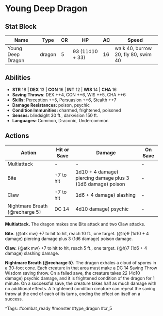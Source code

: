 # Young Deep Dragon

## Stat Block

| Name | Type | CR | HP | AC | Speed |
|------|------|----|----|----|-------|
| Young Deep Dragon | dragon | 5 | 93 (11d10 + 33) | 16 | walk 40, burrow 20, fly 80, swim 40 |

## Abilities

- **STR** 18 | **DEX** 13 | **CON** 16 | **INT** 12 | **WIS** 14 | **CHA** 16
- **Saving Throws:** DEX ++4, CON ++6, WIS ++5, CHA ++6  
- **Skills:** Perception ++5, Persuasion ++6, Stealth ++7  
- **Damage Resistances:** poison, psychic  
- **Condition Immunities:** charmed, frightened, poisoned  
- **Senses:** blindsight 30 ft., darkvision 150 ft.  
- **Languages:** Common, Draconic, Undercommon


## Actions

| Action | Hit or Save | Damage | On Save |
|--------|--------------|--------|----------|
| Multiattack | - | - | - |
| Bite | +7 to hit | 1d10 + 4 damage) piercing damage plus 3 (1d6 damage) poison | - |
| Claw | +7 to hit | 1d6 + 4 damage) slashing | - |
| Nightmare Breath {@recharge 5} | DC 14 | 4d10 damage) psychic | - |

**Multiattack.** The dragon makes one Bite attack and two Claw attacks.

**Bite.** {@atk mw} +7 to hit to hit, reach 10 ft., one target. {@h}9 (1d10 + 4 damage) piercing damage plus 3 (1d6 damage) poison damage.

**Claw.** {@atk mw} +7 to hit to hit, reach 5 ft., one target. {@h}7 (1d6 + 4 damage) slashing damage.

**Nightmare Breath {@recharge 5}.** The dragon exhales a cloud of spores in a 30-foot cone. Each creature in that area must make a DC 14 Saving Throw Wisdom saving throw. On a failed save, the creature takes 22 (4d10 damage) psychic damage, and it is frightened condition of the dragon for 1 minute. On a successful save, the creature takes half as much damage with no additional effects. A frightened condition creature can repeat the saving throw at the end of each of its turns, ending the effect on itself on a success.


^Tags: #combat_ready #monster #type_dragon #cr_5